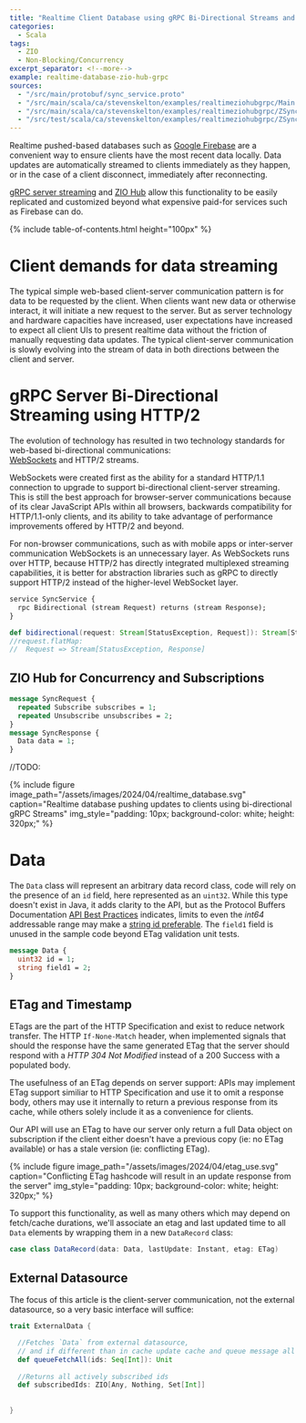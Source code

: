 ```yaml
---
title: "Realtime Client Database using gRPC Bi-Directional Streams and ZIO Hub"
categories:
  - Scala
tags:
  - ZIO
  - Non-Blocking/Concurrency
excerpt_separator: <!--more-->
example: realtime-database-zio-hub-grpc
sources:
  - "/src/main/protobuf/sync_service.proto"
  - "/src/main/scala/ca/stevenskelton/examples/realtimeziohubgrpc/Main.scala"
  - "/src/main/scala/ca/stevenskelton/examples/realtimeziohubgrpc/ZSyncServiceImpl.scala"
  - "/src/test/scala/ca/stevenskelton/examples/realtimeziohubgrpc/ZSyncServiceImplSpec.scala"
---
```


Realtime pushed-based databases such as [Google Firebase](https://firebase.google.com/docs/database) are a convenient
way to ensure clients have the most recent data locally. Data updates are automatically streamed to clients
immediately as they happen, or in the case of a client disconnect, immediately after reconnecting.

[gRPC server streaming](https://grpc.io/docs/what-is-grpc/core-concepts/#server-streaming-rpc)
and [ZIO Hub](https://zio.dev/reference/concurrency/hub/) allow this functionality to be easily replicated and
customized beyond what expensive paid-for services such as Firebase can do.<!--more-->

{% include table-of-contents.html height="100px" %}

# Client demands for data streaming

The typical simple web-based client-server communication pattern is for data to be requested by the client. When
clients want new data or otherwise interact, it will initiate a new request to the server. But as server technology
and hardware capacities have increased, user expectations have increased to expect all client UIs to present realtime
data without the friction of manually requesting data updates. The typical client-server communication is slowly
evolving into the stream of data in both directions between the client and server.

# gRPC Server Bi-Directional Streaming using HTTP/2

The evolution of technology has resulted in two technology standards for web-based bi-directional communications:  
[WebSockets](https://en.wikipedia.org/wiki/WebSocket) and HTTP/2 streams.

WebSockets were created first as the ability for a standard HTTP/1.1 connection to upgrade to support bi-directional
client-server streaming. This is still the best approach for browser-server communications because of its clear
JavaScript APIs within all browsers, backwards compatibility for HTTP/1.1-only clients, and its ability to take
advantage of performance improvements offered by HTTP/2 and beyond.

For non-browser communications, such as with mobile apps or inter-server communication WebSockets is an unnecessary
layer. As WebSockets runs over HTTP, because HTTP/2 has directly integrated multiplexed streaming capabilities, it is
better for abstraction libraries such as gRPC to directly support HTTP/2 instead of the higher-level WebSocket layer.

```protobuf
service SyncService {
  rpc Bidirectional (stream Request) returns (stream Response);
}
```

```scala
def bidirectional(request: Stream[StatusException, Request]): Stream[StatusException, Response] =
//request.flatMap:
//  Request => Stream[StatusException, Response]
```

## ZIO Hub for Concurrency and Subscriptions

```protobuf
message SyncRequest {
  repeated Subscribe subscribes = 1;
  repeated Unsubscribe unsubscribes = 2;
}
message SyncResponse {
  Data data = 1;
}
```

//TODO:

{%
include figure image_path="/assets/images/2024/04/realtime_database.svg"
caption="Realtime database pushing updates to clients using bi-directional gRPC Streams"
img_style="padding: 10px; background-color: white; height: 320px;"
%}

# Data

The `Data` class will represent an arbitrary data record class, code will rely on the presence of an `id` field, here
represented as an `uint32`. While this type doesn't exist in Java, it adds clarity to the API, but as the Protocol
Buffers Documentation [API Best Practices](https://protobuf.dev/programming-guides/api/) indicates, limits to even the
_int64_ addressable range may make
a [string id preferable](https://protobuf.dev/programming-guides/api/#integer-field-for-id). The `field1` field is
unused in the sample code beyond ETag validation unit tests.

```protobuf
message Data {
  uint32 id = 1;
  string field1 = 2;
}
```

## ETag and Timestamp

ETags are the part of the HTTP Specification and exist to reduce network transfer. The HTTP `If-None-Match` header, when
implemented signals that should the response have the same generated ETag that the server should respond with a _HTTP
304 Not Modified_ instead of a 200 Success with a populated body.  

The usefulness of an ETag depends on server support: APIs may implement ETag support similiar to HTTP Specification and
use it to omit a response body, others may use it internally to return a previous response from its cache, while others 
solely include it as a convenience for clients.

Our API will use an ETag to have our server only return a full Data object on subscription if the client either doesn't
have a previous copy (ie: no ETag available) or has a stale version (ie: conflicting ETag).

{%
include figure image_path="/assets/images/2024/04/etag_use.svg"
caption="Conflicting ETag hashcode will result in an update response from the server"
img_style="padding: 10px; background-color: white; height: 320px;"
%}

To support this functionality, as well as many others which may depend on fetch/cache durations, we'll associate an 
etag and last updated time to all `Data` elements by wrapping them in a new `DataRecord` class:

```scala
case class DataRecord(data: Data, lastUpdate: Instant, etag: ETag)
```

## External Datasource

The focus of this article is the client-server communication, not the external datasource, so a very basic interface 
will suffice:

```scala
trait ExternalData {

  //Fetches `Data` from external datasource, 
  // and if different than in cache update cache and queue message all subscribers
  def queueFetchAll(ids: Seq[Int]): Unit
  
  //Returns all actively subscribed ids
  def subscribedIds: ZIO[Any, Nothing, Set[Int]]
  
  
}
```

